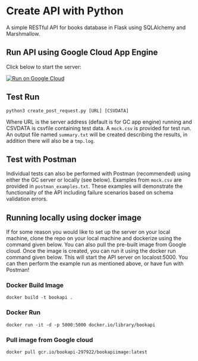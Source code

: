# Create API with Python
A simple RESTful API for books database in Flask using SQLAlchemy and Marshmallow.

## Run API using Google Cloud App Engine
Click below to start the server:

[![Run on Google Cloud](https://storage.googleapis.com/cloudrun/button.svg)](https://bookapi-297922.uc.r.appspot.com/books)


## Test Run
`python3 create_post_request.py [URL] [CSVDATA]`

Where URL is the server address (default is for GC app engine) running and CSVDATA is csvfile containing test data. A `mock.csv` is provided for test run.
An output file named `summary.txt` will be created describing the results, in addition there will also be a `tmp.log`.

## Test with Postman
Individual tests can also be performed with Postman (recommended) using either the GC server or locally (see below). Examples from `mock.csv` are provided in `postman_examples.txt`. These examples will demonstrate the functionality of the API including failure scenarios based on schema validation errors.

## Running locally using docker image
If for some reason you would like to set up the server on your local machine, clone the repo on your local machine and dockerize using the command given below. You can also pull the pre-built image from Google cloud. Once the image is created, you can run it using the docker run command given below. This will start the API server on localost:5000. You can then perform the example run as mentioned above, or have fun with Postman!

### Docker Build Image
`docker build -t bookapi .` 

### Docker Run
`docker run -it -d -p 5000:5000 docker.io/library/bookapi`

### Pull image from Google cloud
`docker pull gcr.io/bookapi-297922/bookapiimage:latest`
